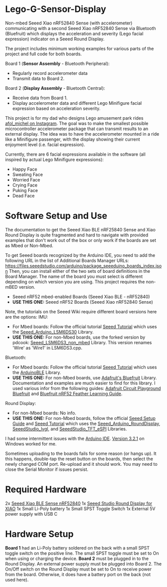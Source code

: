 # Lego-G-Sensor-Display
Non-mbed Seeed Xiao nRF52840 Sense (with accelerometer) communicating with a second Seeed Xiao nRF52840 Sense via Bluetooth (Bluefruit) which displays the acceleration and severity (Lego facial expression) indicator on a Seeed Round Display. 

The project includes minimum working examples for various parts of the project and full code for both boards.

Board 1 (**Sensor Assembly** - Bluetooth Peripheral):
- Regularly record accelerometer data
- Transmit data to Board 2.

Board 2 (**Display Assembly** - Bluetooth Central):
- Receive data from Board 1.
- Display accelerometer data and different Lego Minifigure facial expression based on acceleration severity.

This project is for my dad who designs Lego amusement park rides [afol_michel on Instagram](https://www.instagram.com/afol_michel/). The goal was to make the smallest possible microcontroller accelerometer package that can transmit results to an external display. The idea was to have the accelerometer mounted in a ride like a Minifigure passenger, with the display showing their current enjoyment level (i.e. facial expression).

Currently, there are 6 facial expressions available in the software (all inspired by actual Lego Minifigure expressions):
- Happy Face
- Sweating Face
- Worried Face
- Crying Face
- Puking Face
- Dead Face


# Software Setup and Use
The documentation to get the Seeed Xiao BLE nRF25840 Sense and Xiao Round Display is quite fragmented and hard to navigate with provided examples that don't work out of the box or only work if the boards are set as Mbed or Non-Mbed. 

To get Seeed boards recognized by the Arduino IDE, you need to add the following URL in the list of Additional Boards Manager URLs: https://files.seeedstudio.com/arduino/package_seeeduino_boards_index.json
Then, you can install either of the two sets of board definitions in the Board Manager. The name of the board you must select is different depending on which version you are using. This project requires the non-mBED version.
- Seeed nRF52 mbed-enabled Boards (Seeed Xiao BLE - nRF52840)
- **USE THIS ONE:** Seeed nRF52 Boards (Seeed Xiao nRF52840 Sense)

Note, the tutorials on the Seeed Wiki require different board versions here are the options:
IMU:
- For Mbed boards: Follow the official tutorial [Seeed Tutorial](https://wiki.seeedstudio.com/XIAO-BLE-Sense-IMU-Usage/) which uses the [Seeed_Arduino_LSM6DS30](https://github.com/Seeed-Studio/Seeed_Arduino_LSM6DS3) Library.
- **USE THIS ONE:** For non-Mbed boards, use the forked version by pdcook: [Seeed_LSM6DS3_non_mbed](https://github.com/pdcook/Seeed_LSM6DS3_non_mbed) Library. This version renames 'Wire' as 'Wire1' in LSM6DS3.cpp.
  
Bluetooth:
- For Mbed boards: Follow the official tutorial [Seeed Tutorial](https://wiki.seeedstudio.com/XIAO-BLE-Sense-Bluetooth_Usage/) which uses the [ArduinoBLE]([https://github.com/Seeed-Studio/Seeed_Arduino_LSM6DS3](https://github.com/arduino-libraries/ArduinoBLE)) Library.
- **USE THIS ONE:** For non-Mbed boards, use [Adafruit's Bluefruit](https://github.com/adafruit/Adafruit_nRF52_Arduino/tree/master/libraries/Bluefruit52Lib) Library. Documentation and examples are much easier to find for this library. I used various infor from the following guides: [Adafruit Circuit Playground Bluefruit](https://cdn-learn.adafruit.com/downloads/pdf/adafruit-circuit-playground-bluefruit.pdf) and [Bluefruit nRF52 Feather Learning Guide](https://learn.adafruit.com/bluefruit-nrf52-feather-learning-guide/blecharacteristic).

Round Display:
- For non-Mbed boards: No info.
- **USE THIS ONE:** For non-Mbed boards, follow the official [Seeed Setup Guide](https://wiki.seeedstudio.com/get_start_round_display/) and [Seeed Tutorial](https://wiki.seeedstudio.com/seeedstudio_round_display_usage/) which uses the [Seeed_Arduino_RoundDisplay](https://github.com/Seeed-Studio/Seeed_Arduino_RoundDisplay), [SeeedStudio_lvgl](https://github.com/Seeed-Projects/SeeedStudio_lvgl), and [SeeedStudio_TFT_eSPI](https://github.com/Seeed-Projects/SeeedStudio_TFT_eSPI) Libraries.

I had some intermittent issues with the [Arduino IDE](https://www.arduino.cc/en/software). [Version 3.2.1](https://github.com/arduino/arduino-ide/releases) on Windows worked for me. 

Sometimes uploading to the boards fails for some reason (or hangs up). It this happens, double-tap the reset button on the boards, then select the newly changed COM port. Re-upload and it should work. You may need to close the Serial Monitor if issues persist.

# Required Hardware
2x [Seeed Xiao BLE Sense nRF52840](https://www.seeedstudio.com/Seeed-XIAO-BLE-Sense-nRF52840-p-5253.html)
1x [Seeed Studio Round Display for XIAO](https://www.seeedstudio.com/Seeed-Studio-Round-Display-for-XIAO-p-5638.html)
1x Small Li-Poly battery
1x Small SPST Toggle Switch
1x External 5V power supply with USB C

# Hardware Setup
**Board 1** had an Li-Poly battery soldered on the back with a small SPST toggle switch on the positive line. The small SPST toggle must be set to On when using or charging the device.
**Board 2** must be plugged in to the Round Display. An external power supply must be plugged into Board 2. The On/Off switch on the Round Display must be set to On to receive power from the board. Otherwise, it does have a battery port on the back (not used here).

